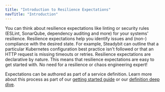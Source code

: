 ```yaml
---
title: "Introduction to Resilience Expectations"
navTitle: "Introduction"
---
```


You can think about resilience expectations like linting or security rules (ESLint, SonarQube, dependency auditing and more) for your systems' resilience. Resilience expectations help you identify issues and (non-) compliance with the desired state. For example, Steadybit can outline that a particular Kubernetes configuration best practice isn't followed or that an HTTP request is missing timeouts or retries. Resilience expectations are declarative by nature. This means that resilience expectations are easy to get started with. No need for a resilience or chaos engineering expert!

Expectations can be authored as part of a service definition. Learn more about this process as part of our [getting started guide](/getting-started/20-define-resilience-expectations) or our [definition deep dive](/learn/60-resilience-expectations/20-definition).
